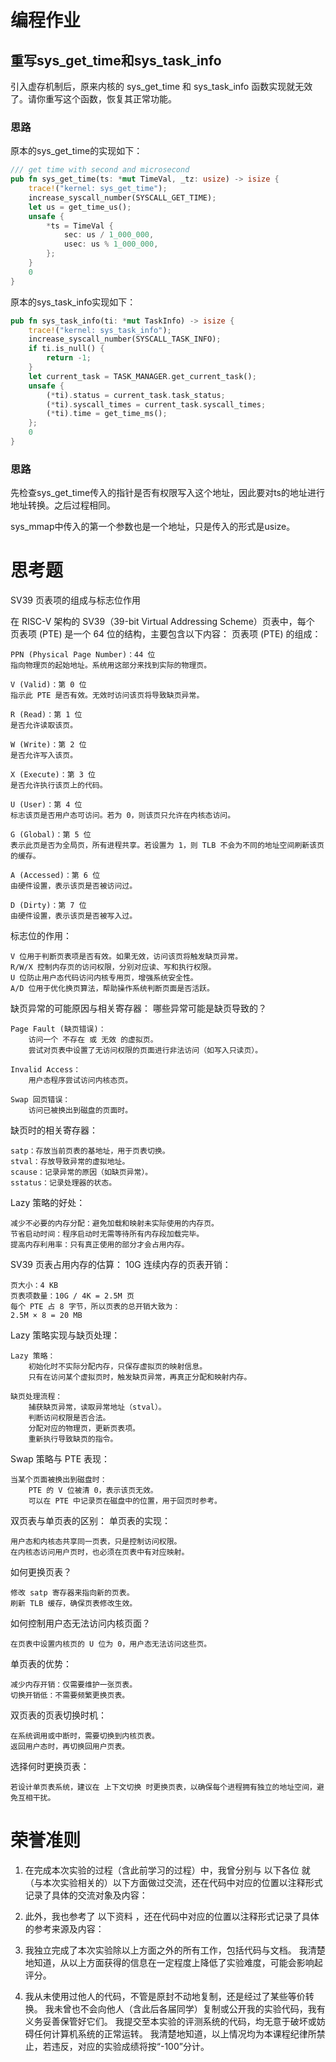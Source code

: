 # 编程作业

## 重写sys_get_time和sys_task_info

引入虚存机制后，原来内核的 sys_get_time 和 sys_task_info 函数实现就无效了。请你重写这个函数，恢复其正常功能。

### 思路

原本的sys_get_time的实现如下：

```rust
/// get time with second and microsecond
pub fn sys_get_time(ts: *mut TimeVal, _tz: usize) -> isize {
    trace!("kernel: sys_get_time");
    increase_syscall_number(SYSCALL_GET_TIME);
    let us = get_time_us();
    unsafe {
        *ts = TimeVal {
            sec: us / 1_000_000,
            usec: us % 1_000_000,
        };
    }
    0
}
```
原本的sys_task_info实现如下：
```rust
pub fn sys_task_info(ti: *mut TaskInfo) -> isize {
    trace!("kernel: sys_task_info");
    increase_syscall_number(SYSCALL_TASK_INFO);
    if ti.is_null() {
        return -1;
    }
    let current_task = TASK_MANAGER.get_current_task();
    unsafe {
        (*ti).status = current_task.task_status;
        (*ti).syscall_times = current_task.syscall_times;
        (*ti).time = get_time_ms();
    };
    0
}
```

### 思路

先检查sys_get_time传入的指针是否有权限写入这个地址，因此要对ts的地址进行地址转换。之后过程相同。

sys_mmap中传入的第一个参数也是一个地址，只是传入的形式是usize。

# 思考题

SV39 页表项的组成与标志位作用

在 RISC-V 架构的 SV39（39-bit Virtual Addressing Scheme）页表中，每个 页表项 (PTE) 是一个 64 位的结构，主要包含以下内容：
页表项 (PTE) 的组成：

    PPN (Physical Page Number)：44 位
    指向物理页的起始地址。系统用这部分来找到实际的物理页。

    V (Valid)：第 0 位
    指示此 PTE 是否有效。无效时访问该页将导致缺页异常。

    R (Read)：第 1 位
    是否允许读取该页。

    W (Write)：第 2 位
    是否允许写入该页。

    X (Execute)：第 3 位
    是否允许执行该页上的代码。

    U (User)：第 4 位
    标志该页是否用户态可访问。若为 0，则该页只允许在内核态访问。

    G (Global)：第 5 位
    表示此页是否为全局页，所有进程共享。若设置为 1，则 TLB 不会为不同的地址空间刷新该页的缓存。

    A (Accessed)：第 6 位
    由硬件设置，表示该页是否被访问过。

    D (Dirty)：第 7 位
    由硬件设置，表示该页是否被写入过。

标志位的作用：

    V 位用于判断页表项是否有效。如果无效，访问该页将触发缺页异常。
    R/W/X 控制内存页的访问权限，分别对应读、写和执行权限。
    U 位防止用户态代码访问内核专用页，增强系统安全性。
    A/D 位用于优化换页算法，帮助操作系统判断页面是否活跃。

缺页异常的可能原因与相关寄存器：
哪些异常可能是缺页导致的？

    Page Fault (缺页错误)：
        访问一个 不存在 或 无效 的虚拟页。
        尝试对页表中设置了无访问权限的页面进行非法访问（如写入只读页）。

    Invalid Access：
        用户态程序尝试访问内核态页。

    Swap 回页错误：
        访问已被换出到磁盘的页面时。

缺页时的相关寄存器：

    satp：存放当前页表的基地址，用于页表切换。
    stval：存放导致异常的虚拟地址。
    scause：记录异常的原因（如缺页异常）。
    sstatus：记录处理器的状态。

Lazy 策略的好处：

    减少不必要的内存分配：避免加载和映射未实际使用的内存页。
    节省启动时间：程序启动时无需等待所有内存段加载完毕。
    提高内存利用率：只有真正使用的部分才会占用内存。

SV39 页表占用内存的估算：
10G 连续内存的页表开销：

    页大小：4 KB
    页表项数量：10G / 4K = 2.5M 页
    每个 PTE 占 8 字节，所以页表的总开销大致为：
    2.5M × 8 = 20 MB

Lazy 策略实现与缺页处理：

    Lazy 策略：
        初始化时不实际分配内存，只保存虚拟页的映射信息。
        只有在访问某个虚拟页时，触发缺页异常，再真正分配和映射内存。

    缺页处理流程：
        捕获缺页异常，读取异常地址（stval）。
        判断访问权限是否合法。
        分配对应的物理页，更新页表项。
        重新执行导致缺页的指令。

Swap 策略与 PTE 表现：

    当某个页面被换出到磁盘时：
        PTE 的 V 位被清 0，表示该页无效。
        可以在 PTE 中记录页在磁盘中的位置，用于回页时参考。

双页表与单页表的区别：
单页表的实现：

    用户态和内核态共享同一页表，只是控制访问权限。
    在内核态访问用户页时，也必须在页表中有对应映射。

如何更换页表？

    修改 satp 寄存器来指向新的页表。
    刷新 TLB 缓存，确保页表修改生效。

如何控制用户态无法访问内核页面？

    在页表中设置内核页的 U 位为 0，用户态无法访问这些页。

单页表的优势：

    减少内存开销：仅需要维护一张页表。
    切换开销低：不需要频繁更换页表。

双页表的页表切换时机：

    在系统调用或中断时，需要切换到内核页表。
    返回用户态时，再切换回用户页表。

选择何时更换页表：

    若设计单页表系统，建议在 上下文切换 时更换页表，以确保每个进程拥有独立的地址空间，避免互相干扰。



# 荣誉准则



1. 在完成本次实验的过程（含此前学习的过程）中，我曾分别与 以下各位 就（与本次实验相关的）以下方面做过交流，还在代码中对应的位置以注释形式记录了具体的交流对象及内容：

2. 此外，我也参考了 以下资料 ，还在代码中对应的位置以注释形式记录了具体的参考来源及内容：

3. 我独立完成了本次实验除以上方面之外的所有工作，包括代码与文档。 我清楚地知道，从以上方面获得的信息在一定程度上降低了实验难度，可能会影响起评分。

4. 我从未使用过他人的代码，不管是原封不动地复制，还是经过了某些等价转换。 我未曾也不会向他人（含此后各届同学）复制或公开我的实验代码，我有义务妥善保管好它们。 我提交至本实验的评测系统的代码，均无意于破坏或妨碍任何计算机系统的正常运转。 我清楚地知道，以上情况均为本课程纪律所禁止，若违反，对应的实验成绩将按“-100”分计。
